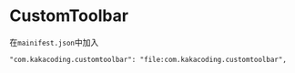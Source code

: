 # CustomToolbar
在`mainifest.json`中加入
```
"com.kakacoding.customtoolbar": "file:com.kakacoding.customtoolbar",
```